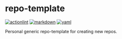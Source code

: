 # repo-template

[![actionlint](https://github.com/vpayno/repo-template/actions/workflows/gh-actions.yaml/badge.svg?branch=main)](https://github.com/vpayno/repo-template/actions/workflows/gh-actions.yaml)
[![markdown](https://github.com/vpayno/repo-template/actions/workflows/markdown.yaml/badge.svg?branch=main)](https://github.com/vpayno/repo-template/actions/workflows/markdown.yaml)
[![yaml](https://github.com/vpayno/repo-template/actions/workflows/yaml.yaml/badge.svg?branch=main)](https://github.com/vpayno/repo-template/actions/workflows/yaml.yaml)

Personal generic repo-template for creating new repos.
